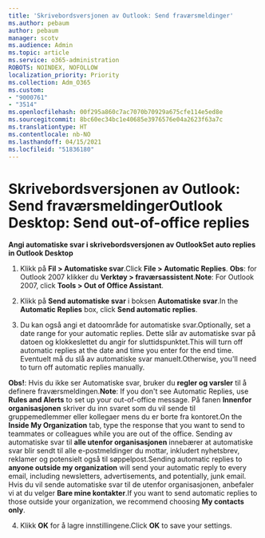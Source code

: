 ```yaml
---
title: 'Skrivebordsversjonen av Outlook: Send fraværsmeldinger'
ms.author: pebaum
author: pebaum
manager: scotv
ms.audience: Admin
ms.topic: article
ms.service: o365-administration
ROBOTS: NOINDEX, NOFOLLOW
localization_priority: Priority
ms.collection: Adm_O365
ms.custom:
- "9000761"
- "3514"
ms.openlocfilehash: 00f295a860c7ac7070b70929a675cfe114e5ed8e
ms.sourcegitcommit: 8bc60ec34bc1e40685e3976576e04a2623f63a7c
ms.translationtype: HT
ms.contentlocale: nb-NO
ms.lasthandoff: 04/15/2021
ms.locfileid: "51836180"
---
```

# <a name="outlook-desktop-send-out-of-office-replies"></a><span data-ttu-id="ecfe1-102">Skrivebordsversjonen av Outlook: Send fraværsmeldinger</span><span class="sxs-lookup"><span data-stu-id="ecfe1-102">Outlook Desktop: Send out-of-office replies</span></span>

<span data-ttu-id="ecfe1-103">**Angi automatiske svar i skrivebordsversjonen av Outlook**</span><span class="sxs-lookup"><span data-stu-id="ecfe1-103">**Set auto replies in Outlook Desktop**</span></span>

1. <span data-ttu-id="ecfe1-104">Klikk på **Fil > Automatiske svar**.</span><span class="sxs-lookup"><span data-stu-id="ecfe1-104">Click **File > Automatic Replies**.</span></span> <span data-ttu-id="ecfe1-105">**Obs**: for Outlook 2007 klikker du **Verktøy > fraværsassistent**.</span><span class="sxs-lookup"><span data-stu-id="ecfe1-105">**Note**: For Outlook 2007, click **Tools > Out of Office Assistant**.</span></span>

2. <span data-ttu-id="ecfe1-106">Klikk på **Send automatiske svar** i boksen **Automatiske svar**.</span><span class="sxs-lookup"><span data-stu-id="ecfe1-106">In the **Automatic Replies** box, click **Send automatic replies**.</span></span>

3. <span data-ttu-id="ecfe1-107">Du kan også angi et datoområde for automatiske svar.</span><span class="sxs-lookup"><span data-stu-id="ecfe1-107">Optionally, set a date range for your automatic replies.</span></span> <span data-ttu-id="ecfe1-108">Dette slår av automatiske svar på datoen og klokkeslettet du angir for sluttidspunktet.</span><span class="sxs-lookup"><span data-stu-id="ecfe1-108">This will turn off automatic replies at the date and time you enter for the end time.</span></span> <span data-ttu-id="ecfe1-109">Eventuelt må du slå av automatiske svar manuelt.</span><span class="sxs-lookup"><span data-stu-id="ecfe1-109">Otherwise, you'll need to turn off automatic replies manually.</span></span>

<span data-ttu-id="ecfe1-110">**Obs!**: Hvis du ikke ser Automatiske svar, bruker du **regler og varsler** til å definere fraværsmeldingen.</span><span class="sxs-lookup"><span data-stu-id="ecfe1-110">**Note**: If you don't see Automatic Replies, use **Rules and Alerts** to set up your out-of-office message.</span></span> <span data-ttu-id="ecfe1-111">På fanen **Innenfor organisasjonen** skriver du inn svaret som du vil sende til gruppemedlemmer eller kollegaer mens du er borte fra kontoret.</span><span class="sxs-lookup"><span data-stu-id="ecfe1-111">On the **Inside My Organization** tab, type the response that you want to send to teammates or colleagues while you are out of the office.</span></span> <span data-ttu-id="ecfe1-112">Sending av automatiske svar til **alle utenfor organisasjonen** innebærer at automatiske svar blir sendt til alle e-postmeldinger du mottar, inkludert nyhetsbrev, reklamer og potensielt også til søppelpost.</span><span class="sxs-lookup"><span data-stu-id="ecfe1-112">Sending automatic replies to **anyone outside my organization** will send your automatic reply to every email, including newsletters, advertisements, and potentially, junk email.</span></span> <span data-ttu-id="ecfe1-113">Hvis du vil sende automatiske svar til de utenfor organisasjonen, anbefaler vi at du velger **Bare mine kontakter**.</span><span class="sxs-lookup"><span data-stu-id="ecfe1-113">If you want to send automatic replies to those outside your organization, we recommend choosing **My contacts only**.</span></span>

4. <span data-ttu-id="ecfe1-114">Klikk **OK** for å lagre innstillingene.</span><span class="sxs-lookup"><span data-stu-id="ecfe1-114">Click **OK** to save your settings.</span></span>
